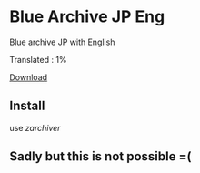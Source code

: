 # Blue Archive JP Eng
Blue archive JP with English

Translated : 1%

[Download](https://github.com/minhmc2007/Blue-Archive-JP-Eng/releases/tag/V0.0.1)

## Install
use *zarchiver*

## Sadly but this is not possible =(
